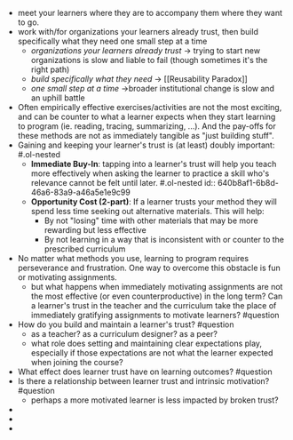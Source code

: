 - meet your learners where they are to accompany them where they want to go.
- work with/for organizations your learners already trust, then build specifically what they need one small step at a time
	- *organizations your learners already trust* -> trying to start new organizations is slow and liable to fail (though sometimes it's the right path)
	- *build specifically what they need* -> [[Reusability Paradox]]
	- *one small step at a time* ->broader institutional change is slow and an uphill battle
- Often empirically effective exercises/activities are not the most exciting, and can be counter to what a learner expects when they start learning to program (ie. reading, tracing, summarizing, ...). And the pay-offs for these methods are not as immediately tangible as "just building stuff".
- Gaining and keeping your learner's trust is (at least) doubly important: #.ol-nested
	- **Immediate Buy-In**: tapping into a learner's trust will help you teach more effectively when asking the learner to practice a skill who's relevance cannot be felt until later. #.ol-nested
	  id:: 640b8af1-6b8d-46a6-83a9-a46a5e1e9c99
	- **Opportunity Cost (2-part)**: If a learner trusts your method they will spend less time seeking out alternative materials. This will help:
		- By not "losing" time with other materials that may be more rewarding but less effective
		- By not learning in a way that is inconsistent with or counter to the prescribed curriculum
- No matter what methods you use, learning to program requires perseverance and frustration. One way to overcome this obstacle is fun or motivating assignments.
	- but what happens when immediately motivating assignments are not the most effective (or even counterproductive) in the long term? Can a learner's trust in the teacher and the curriculum take the place of immediately gratifying assignments to motivate learners? #question
- How do you build and maintain a learner's trust? #question
	- as a teacher? as a curriculum designer? as a peer?
	- what role does setting and maintaining clear expectations play, especially if those expectations are not what the learner expected when joining the course?
- What effect does learner trust have on learning outcomes? #question
- Is there a relationship between learner trust and intrinsic motivation? #question
	- perhaps a more motivated learner is less impacted by broken trust?
-
-
-